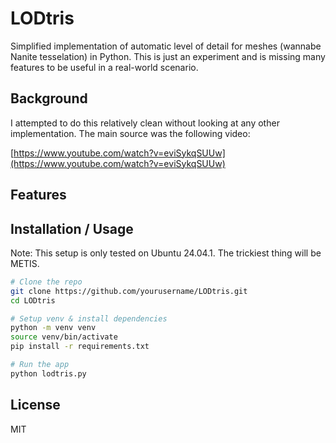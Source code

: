 # LODtris

Simplified implementation of automatic level of detail for meshes (wannabe Nanite tesselation) in Python. This is just an experiment and is missing many features to be useful in a real-world scenario.

## Background

I attempted to do this relatively clean without looking at any other implementation. The main source was the following video:

[https://www.youtube.com/watch?v=eviSykqSUUw](https://www.youtube.com/watch?v=eviSykqSUUw)


## Features



## Installation / Usage

Note:
    This setup is only tested on Ubuntu 24.04.1. The trickiest thing will be METIS.

```sh
# Clone the repo
git clone https://github.com/yourusername/LODtris.git
cd LODtris

# Setup venv & install dependencies
python -m venv venv
source venv/bin/activate
pip install -r requirements.txt

# Run the app
python lodtris.py
```

## License

MIT